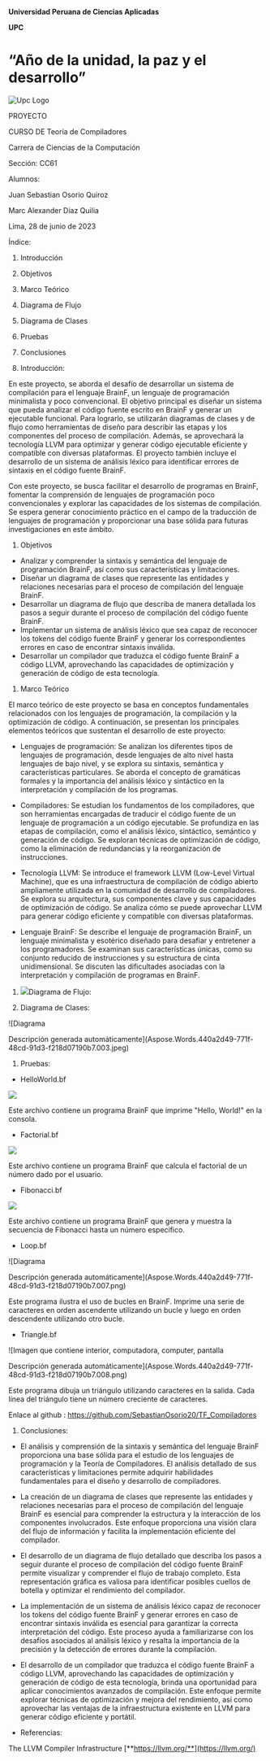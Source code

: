 ﻿**Universidad Peruana de Ciencias Aplicadas**

**UPC**

# “Año de la unidad, la paz y el desarrollo”

![Upc Logo](Aspose.Words.440a2d49-771f-48cd-91d3-f218d07190b7.001.png)

PROYECTO


CURSO DE	Teoría de Compiladores

Carrera de Ciencias de la Computación

Sección: CC61

Alumnos:

Juan Sebastian Osorio Quiroz

Marc Alexander Diaz Quilia







Lima, 28 de junio de 2023



Índice:

1. Introducción 
1. Objetivos
1. Marco Teórico 
1. Diagrama de Flujo
1. Diagrama de Clases
1. Pruebas
1. Conclusiones 























1. Introducción:

En este proyecto, se aborda el desafío de desarrollar un sistema de compilación para el lenguaje BrainF, un lenguaje de programación minimalista y poco convencional. El objetivo principal es diseñar un sistema que pueda analizar el código fuente escrito en BrainF y generar un ejecutable funcional. Para lograrlo, se utilizarán diagramas de clases y de flujo como herramientas de diseño para describir las etapas y los componentes del proceso de compilación. Además, se aprovechará la tecnología LLVM para optimizar y generar código ejecutable eficiente y compatible con diversas plataformas. El proyecto también incluye el desarrollo de un sistema de análisis léxico para identificar errores de sintaxis en el código fuente BrainF.

Con este proyecto, se busca facilitar el desarrollo de programas en BrainF, fomentar la comprensión de lenguajes de programación poco convencionales y explorar las capacidades de los sistemas de compilación. Se espera generar conocimiento práctico en el campo de la traducción de lenguajes de programación y proporcionar una base sólida para futuras investigaciones en este ámbito.

1. Objetivos

- Analizar y comprender la sintaxis y semántica del lenguaje de programación BrainF, así como sus características y limitaciones.
- Diseñar un diagrama de clases que represente las entidades y relaciones necesarias para el proceso de compilación del lenguaje BrainF.
- Desarrollar un diagrama de flujo que describa de manera detallada los pasos a seguir durante el proceso de compilación del código fuente BrainF.
- Implementar un sistema de análisis léxico que sea capaz de reconocer los tokens del código fuente BrainF y generar los correspondientes errores en caso de encontrar sintaxis inválida.
- Desarrollar un compilador que traduzca el código fuente BrainF a código LLVM, aprovechando las capacidades de optimización y generación de código de esta tecnología.









1. Marco Teórico 

El marco teórico de este proyecto se basa en conceptos fundamentales relacionados con los lenguajes de programación, la compilación y la optimización de código. A continuación, se presentan los principales elementos teóricos que sustentan el desarrollo de este proyecto:

- Lenguajes de programación: Se analizan los diferentes tipos de lenguajes de programación, desde lenguajes de alto nivel hasta lenguajes de bajo nivel, y se explora su sintaxis, semántica y características particulares. Se aborda el concepto de gramáticas formales y la importancia del análisis léxico y sintáctico en la interpretación y compilación de los programas.

- Compiladores: Se estudian los fundamentos de los compiladores, que son herramientas encargadas de traducir el código fuente de un lenguaje de programación a un código ejecutable. Se profundiza en las etapas de compilación, como el análisis léxico, sintáctico, semántico y generación de código. Se exploran técnicas de optimización de código, como la eliminación de redundancias y la reorganización de instrucciones.

- Tecnología LLVM: Se introduce el framework LLVM (Low-Level Virtual Machine), que es una infraestructura de compilación de código abierto ampliamente utilizada en la comunidad de desarrollo de compiladores. Se explora su arquitectura, sus componentes clave y sus capacidades de optimización de código. Se analiza cómo se puede aprovechar LLVM para generar código eficiente y compatible con diversas plataformas.

- Lenguaje BrainF: Se describe el lenguaje de programación BrainF, un lenguaje minimalista y esotérico diseñado para desafiar y entretener a los programadores. Se examinan sus características únicas, como su conjunto reducido de instrucciones y su estructura de cinta unidimensional. Se discuten las dificultades asociadas con la interpretación y compilación de programas en BrainF.









1. ![](Aspose.Words.440a2d49-771f-48cd-91d3-f218d07190b7.002.jpeg)Diagrama de Flujo:








1. Diagrama de Clases:

![Diagrama

Descripción generada automáticamente](Aspose.Words.440a2d49-771f-48cd-91d3-f218d07190b7.003.jpeg)



1. Pruebas:
- HelloWorld.bf

![](Aspose.Words.440a2d49-771f-48cd-91d3-f218d07190b7.004.png)

Este archivo contiene un programa BrainF que imprime "Hello, World!" en la consola.

- Factorial.bf

![](Aspose.Words.440a2d49-771f-48cd-91d3-f218d07190b7.005.png)

Este archivo contiene un programa BrainF que calcula el factorial de un número dado por el usuario.

- Fibonacci.bf

![](Aspose.Words.440a2d49-771f-48cd-91d3-f218d07190b7.006.png)

Este archivo contiene un programa BrainF que genera y muestra la secuencia de Fibonacci hasta un número específico.

- Loop.bf

![Diagrama

Descripción generada automáticamente](Aspose.Words.440a2d49-771f-48cd-91d3-f218d07190b7.007.png)

Este programa ilustra el uso de bucles en BrainF. Imprime una serie de caracteres en orden ascendente utilizando un bucle y luego en orden descendente utilizando otro bucle.

- Triangle.bf

![Imagen que contiene interior, computadora, computer, pantalla

Descripción generada automáticamente](Aspose.Words.440a2d49-771f-48cd-91d3-f218d07190b7.008.png)

Este programa dibuja un triángulo utilizando caracteres en la salida. Cada línea del triángulo tiene un número creciente de caracteres.

Enlace al github : <https://github.com/SebastianOsorio20/TF_Compiladores> 

1. Conclusiones:
- El análisis y comprensión de la sintaxis y semántica del lenguaje BrainF proporciona una base sólida para el estudio de los lenguajes de programación y la Teoría de Compiladores. El análisis detallado de sus características y limitaciones permite adquirir habilidades fundamentales para el diseño y desarrollo de compiladores.

- La creación de un diagrama de clases que represente las entidades y relaciones necesarias para el proceso de compilación del lenguaje BrainF es esencial para comprender la estructura y la interacción de los componentes involucrados. Este enfoque proporciona una visión clara del flujo de información y facilita la implementación eficiente del compilador.

- El desarrollo de un diagrama de flujo detallado que describa los pasos a seguir durante el proceso de compilación del código fuente BrainF permite visualizar y comprender el flujo de trabajo completo. Esta representación gráfica es valiosa para identificar posibles cuellos de botella y optimizar el rendimiento del compilador.

- La implementación de un sistema de análisis léxico capaz de reconocer los tokens del código fuente BrainF y generar errores en caso de encontrar sintaxis inválida es esencial para garantizar la correcta interpretación del código. Este proceso ayuda a familiarizarse con los desafíos asociados al análisis léxico y resalta la importancia de la precisión y la detección de errores durante la compilación.

- El desarrollo de un compilador que traduzca el código fuente BrainF a código LLVM, aprovechando las capacidades de optimización y generación de código de esta tecnología, brinda una oportunidad para aplicar conocimientos avanzados de compilación. Este enfoque permite explorar técnicas de optimización y mejora del rendimiento, así como aprovechar las ventajas de la infraestructura existente en LLVM para generar código eficiente y portátil.

- Referencias:

The LLVM Compiler Infrastructure
[**https://llvm.org/**](https://llvm.org/) 



